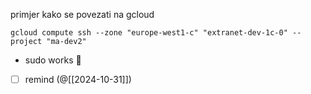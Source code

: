 
primjer kako se povezati na gcloud

```shell
gcloud compute ssh --zone "europe-west1-c" "extranet-dev-1c-0" --project "ma-dev2"
```

- sudo works 🦇
- [ ] remind (@[[2024-10-31]])